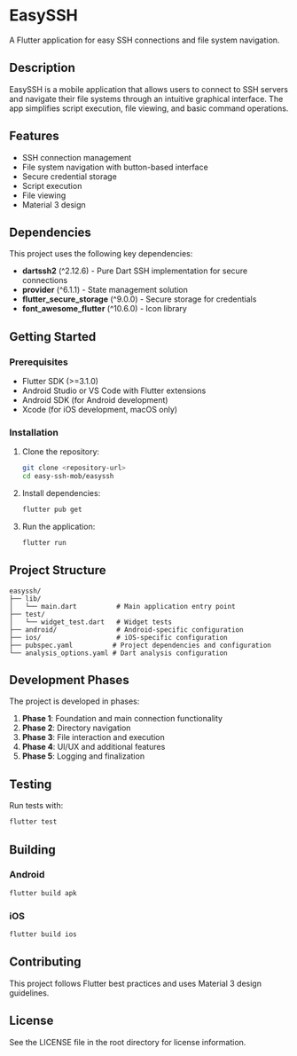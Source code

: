 # EasySSH

A Flutter application for easy SSH connections and file system navigation.

## Description

EasySSH is a mobile application that allows users to connect to SSH servers and navigate their file systems through an intuitive graphical interface. The app simplifies script execution, file viewing, and basic command operations.

## Features

- SSH connection management
- File system navigation with button-based interface
- Secure credential storage
- Script execution
- File viewing
- Material 3 design

## Dependencies

This project uses the following key dependencies:

- **dartssh2** (^2.12.6) - Pure Dart SSH implementation for secure connections
- **provider** (^6.1.1) - State management solution
- **flutter_secure_storage** (^9.0.0) - Secure storage for credentials
- **font_awesome_flutter** (^10.6.0) - Icon library

## Getting Started

### Prerequisites

- Flutter SDK (>=3.1.0)
- Android Studio or VS Code with Flutter extensions
- Android SDK (for Android development)
- Xcode (for iOS development, macOS only)

### Installation

1. Clone the repository:
   ```bash
   git clone <repository-url>
   cd easy-ssh-mob/easyssh
   ```

2. Install dependencies:
   ```bash
   flutter pub get
   ```

3. Run the application:
   ```bash
   flutter run
   ```

## Project Structure

```
easyssh/
├── lib/
│   └── main.dart          # Main application entry point
├── test/
│   └── widget_test.dart   # Widget tests
├── android/               # Android-specific configuration
├── ios/                   # iOS-specific configuration
├── pubspec.yaml          # Project dependencies and configuration
└── analysis_options.yaml # Dart analysis configuration
```

## Development Phases

The project is developed in phases:

1. **Phase 1**: Foundation and main connection functionality
2. **Phase 2**: Directory navigation
3. **Phase 3**: File interaction and execution
4. **Phase 4**: UI/UX and additional features
5. **Phase 5**: Logging and finalization

## Testing

Run tests with:

```bash
flutter test
```

## Building

### Android

```bash
flutter build apk
```

### iOS

```bash
flutter build ios
```

## Contributing

This project follows Flutter best practices and uses Material 3 design guidelines.

## License

See the LICENSE file in the root directory for license information.